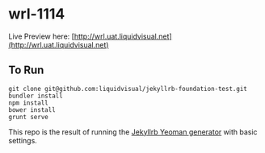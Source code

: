 wrl-1114
=============================

Live Preview here: [http://wrl.uat.liquidvisual.net](http://wrl.uat.liquidvisual.net)

## To Run

    git clone git@github.com:liquidvisual/jekyllrb-foundation-test.git
    bundler install
    npm install
    bower install
    grunt serve

This repo is the result of running the [Jekyllrb Yeoman generator](https://github.com/robwierzbowski/generator-jekyllrb) with basic settings.


